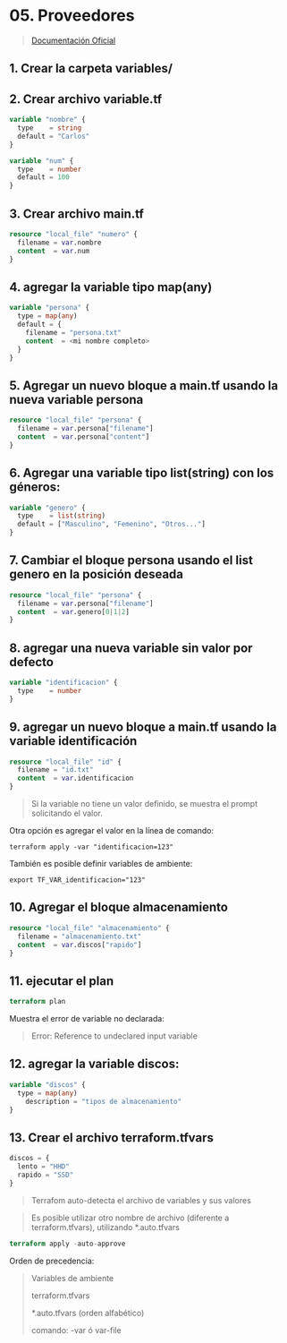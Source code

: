 # 05. Proveedores <!-- omit in TOC -->



> [Documentación Oficial](https://www.terraform.io/language/values/variables)

## 1. Crear la carpeta variables/

## 2. Crear archivo variable.tf

```tf
variable "nombre" {
  type    = string
  default = "Carlos"
}

variable "num" {
  type    = number
  default = 100
}
```

## 3. Crear archivo main.tf
```tf
resource "local_file" "numero" {
  filename = var.nombre
  content  = var.num
}
```

## 4. agregar la variable tipo map(any)
```tf
variable "persona" {
  type = map(any)
  default = {
    filename = "persona.txt"
    content  = <mi nombre completo>
  }
}
```

## 5. Agregar un nuevo bloque a main.tf usando la nueva variable persona
```tf
resource "local_file" "persona" {
  filename = var.persona["filename"]
  content  = var.persona["content"]
}
```

## 6. Agregar una variable tipo list(string) con los géneros:
```tf
variable "genero" {
  type    = list(string)
  default = ["Masculino", "Femenino", "Otros..."]
}
```


## 7. Cambiar el bloque persona usando el list genero en la posición deseada
```tf
resource "local_file" "persona" {
  filename = var.persona["filename"]
  content  = var.genero[0|1|2]
}
```

## 8. agregar una nueva variable sin valor por defecto
```tf
variable "identificacion" {
  type    = number
}
```
## 9. agregar un nuevo bloque a main.tf usando la variable identificación
```tf
resource "local_file" "id" {
  filename = "id.txt"
  content  = var.identificacion
}
```
> Si la variable no tiene un valor definido, se muestra el prompt solicitando el valor.

Otra opción es agregar el valor en la línea de comando:
```vim
terraform apply -var "identificacion=123"
```

También es posible definir variables de ambiente:
```vim
export TF_VAR_identificacion="123"
```

## 10. Agregar el bloque almacenamiento
```tf
resource "local_file" "almacenamiento" {
  filename = "almacenamiento.txt"
  content  = var.discos["rapido"]
}
```


## 11. ejecutar el plan
```tf
terraform plan
```

Muestra el error de variable no declarada:
> Error: Reference to undeclared input variable

## 12. agregar la variable discos:
```tf
variable "discos" {
  type = map(any)
	description = "tipos de almacenamiento"
}
```


## 13. Crear el archivo terraform.tfvars
```tf
discos = {
  lento = "HHD"
  rapido = "SSD"
}
```

> Terrafom auto-detecta el archivo de variables y sus valores

> Es posible utilizar otro nombre de archivo (diferente a terraform.tfvars), utilizando *.auto.tfvars

```tf
terraform apply -auto-approve
```

Orden de precedencia:

> Variables de ambiente
>
> terraform.tfvars
>
> *.auto.tfvars (orden alfabético)
>
> comando: -var ó var-file
